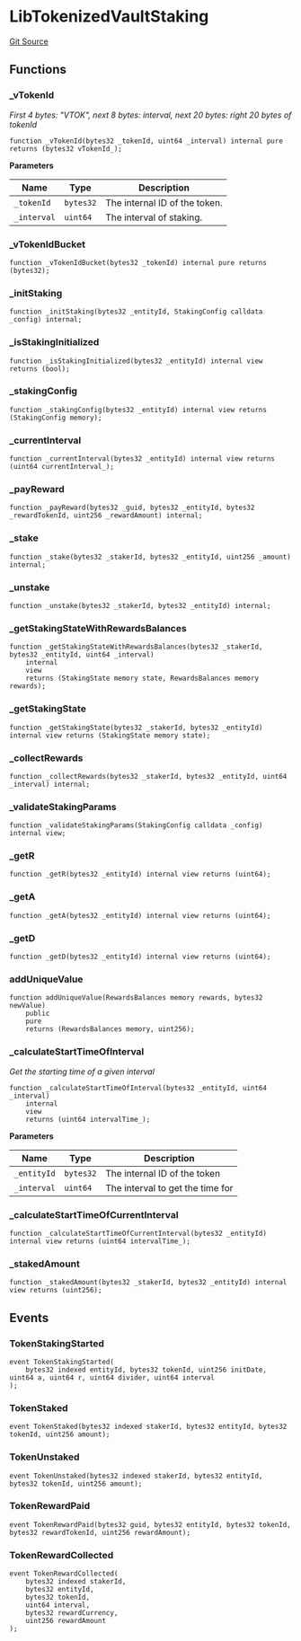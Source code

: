 # LibTokenizedVaultStaking
[Git Source](https://github.com/nayms/contracts-v3/blob/0aa70a4d39a9875c02cd43cc38c09012f52d800e/src/libs/LibTokenizedVaultStaking.sol)


## Functions
### _vTokenId

*First 4 bytes: "VTOK", next 8 bytes: interval, next 20 bytes: right 20 bytes of tokenId*


```solidity
function _vTokenId(bytes32 _tokenId, uint64 _interval) internal pure returns (bytes32 vTokenId_);
```
**Parameters**

|Name|Type|Description|
|----|----|-----------|
|`_tokenId`|`bytes32`|The internal ID of the token.|
|`_interval`|`uint64`|The interval of staking.|


### _vTokenIdBucket


```solidity
function _vTokenIdBucket(bytes32 _tokenId) internal pure returns (bytes32);
```

### _initStaking


```solidity
function _initStaking(bytes32 _entityId, StakingConfig calldata _config) internal;
```

### _isStakingInitialized


```solidity
function _isStakingInitialized(bytes32 _entityId) internal view returns (bool);
```

### _stakingConfig


```solidity
function _stakingConfig(bytes32 _entityId) internal view returns (StakingConfig memory);
```

### _currentInterval


```solidity
function _currentInterval(bytes32 _entityId) internal view returns (uint64 currentInterval_);
```

### _payReward


```solidity
function _payReward(bytes32 _guid, bytes32 _entityId, bytes32 _rewardTokenId, uint256 _rewardAmount) internal;
```

### _stake


```solidity
function _stake(bytes32 _stakerId, bytes32 _entityId, uint256 _amount) internal;
```

### _unstake


```solidity
function _unstake(bytes32 _stakerId, bytes32 _entityId) internal;
```

### _getStakingStateWithRewardsBalances


```solidity
function _getStakingStateWithRewardsBalances(bytes32 _stakerId, bytes32 _entityId, uint64 _interval)
    internal
    view
    returns (StakingState memory state, RewardsBalances memory rewards);
```

### _getStakingState


```solidity
function _getStakingState(bytes32 _stakerId, bytes32 _entityId) internal view returns (StakingState memory state);
```

### _collectRewards


```solidity
function _collectRewards(bytes32 _stakerId, bytes32 _entityId, uint64 _interval) internal;
```

### _validateStakingParams


```solidity
function _validateStakingParams(StakingConfig calldata _config) internal view;
```

### _getR


```solidity
function _getR(bytes32 _entityId) internal view returns (uint64);
```

### _getA


```solidity
function _getA(bytes32 _entityId) internal view returns (uint64);
```

### _getD


```solidity
function _getD(bytes32 _entityId) internal view returns (uint64);
```

### addUniqueValue


```solidity
function addUniqueValue(RewardsBalances memory rewards, bytes32 newValue)
    public
    pure
    returns (RewardsBalances memory, uint256);
```

### _calculateStartTimeOfInterval

*Get the starting time of a given interval*


```solidity
function _calculateStartTimeOfInterval(bytes32 _entityId, uint64 _interval)
    internal
    view
    returns (uint64 intervalTime_);
```
**Parameters**

|Name|Type|Description|
|----|----|-----------|
|`_entityId`|`bytes32`|The internal ID of the token|
|`_interval`|`uint64`|The interval to get the time for|


### _calculateStartTimeOfCurrentInterval


```solidity
function _calculateStartTimeOfCurrentInterval(bytes32 _entityId) internal view returns (uint64 intervalTime_);
```

### _stakedAmount


```solidity
function _stakedAmount(bytes32 _stakerId, bytes32 _entityId) internal view returns (uint256);
```

## Events
### TokenStakingStarted

```solidity
event TokenStakingStarted(
    bytes32 indexed entityId, bytes32 tokenId, uint256 initDate, uint64 a, uint64 r, uint64 divider, uint64 interval
);
```

### TokenStaked

```solidity
event TokenStaked(bytes32 indexed stakerId, bytes32 entityId, bytes32 tokenId, uint256 amount);
```

### TokenUnstaked

```solidity
event TokenUnstaked(bytes32 indexed stakerId, bytes32 entityId, bytes32 tokenId, uint256 amount);
```

### TokenRewardPaid

```solidity
event TokenRewardPaid(bytes32 guid, bytes32 entityId, bytes32 tokenId, bytes32 rewardTokenId, uint256 rewardAmount);
```

### TokenRewardCollected

```solidity
event TokenRewardCollected(
    bytes32 indexed stakerId,
    bytes32 entityId,
    bytes32 tokenId,
    uint64 interval,
    bytes32 rewardCurrency,
    uint256 rewardAmount
);
```

